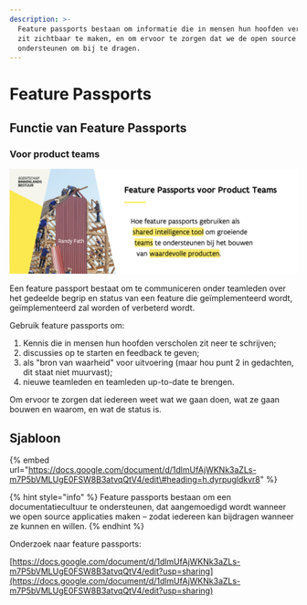 ```yaml
---
description: >-
  Feature passports bestaan om informatie die in mensen hun hoofden verscholen
  zit zichtbaar te maken, en om ervoor te zorgen dat we de open source community
  ondersteunen om bij te dragen.
---
```


# Feature Passports

## Functie van Feature Passports

### Voor product teams

![Hoe feature passports gebruiken als shared intelligence tool om groeiende teams te ondersteunen bij het bouwen van waardevolle producten.](../../.gitbook/assets/screenshot-2021-06-18-at-10.40.36.png)

Een feature passport bestaat om te communiceren onder teamleden over het gedeelde begrip en status van een feature die geïmplementeerd wordt, geïmplementeerd zal worden of verbeterd wordt.

Gebruik feature passports om:

1. Kennis die in mensen hun hoofden verscholen zit neer te schrijven;
2. discussies op te starten en feedback te geven;
3. als "bron van waarheid" voor uitvoering \(maar hou punt 2 in gedachten, dit staat niet muurvast\);
4. nieuwe teamleden en teamleden up-to-date te brengen.

Om ervoor te zorgen dat iedereen weet wat we gaan doen, wat ze gaan bouwen en waarom, en wat de status is.

## Sjabloon

{% embed url="https://docs.google.com/document/d/1dlmUfAjWKNk3aZLs-m7P5bVMLUgE0FSW8B3atvqQtV4/edit\#heading=h.dyrpugldkvr8" %}

{% hint style="info" %}
Feature passports bestaan om een documentatiecultuur te ondersteunen, dat aangemoedigd wordt wanneer we open source applicaties maken – zodat iedereen kan bijdragen wanneer ze kunnen en willen.
{% endhint %}

Onderzoek naar feature passports: 

[https://docs.google.com/document/d/1dlmUfAjWKNk3aZLs-m7P5bVMLUgE0FSW8B3atvqQtV4/edit?usp=sharing](https://docs.google.com/document/d/1dlmUfAjWKNk3aZLs-m7P5bVMLUgE0FSW8B3atvqQtV4/edit?usp=sharing)

